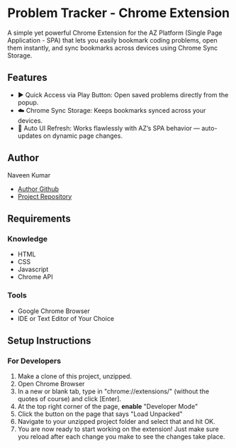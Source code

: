 # Problem Tracker - Chrome Extension
A simple yet powerful Chrome Extension for the AZ Platform (Single Page Application - SPA) that lets you easily bookmark coding problems, open them instantly, and sync bookmarks across devices using Chrome Sync Storage.

## Features
- ▶️ Quick Access via Play Button: Open saved problems directly from the popup.
- ☁️ Chrome Sync Storage: Keeps bookmarks synced across your devices.
- 🔄 Auto UI Refresh: Works flawlessly with AZ’s SPA behavior — auto-updates on dynamic page changes.


## Author
Naveen Kumar
- [Author Github](https://github.com/naveenjangid-59)
- [Project Repository](https://github.com/naveenjangid-59/Problem-Tracker---Chrome-Extension)

## Requirements
### Knowledge
- HTML
- CSS
- Javascript
- Chrome API
### Tools
- Google Chrome Browser
- IDE or Text Editor of Your Choice

## Setup Instructions
### For Developers
1. Make a clone of this project, unzipped.
2. Open Chrome Browser
3. In a new or blank tab, type in "chrome://extensions/" (without the quotes of course) and click [Enter].
4. At the top right corner of the page, **enable** "Developer Mode"
5. Click the button on the page that says "Load Unpacked"
6. Navigate to your unzipped project folder and select that and hit OK.
7. You are now ready to start working on the extension! Just make sure you reload after each change you make to see the changes take place.



